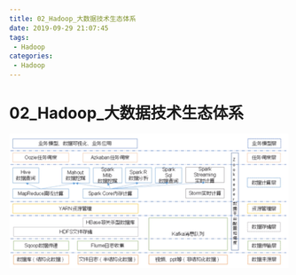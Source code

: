 ```yaml
---
title: 02_Hadoop_大数据技术生态体系
date: 2019-09-29 21:07:45
tags: 
 - Hadoop
categories:
 - Hadoop
---
```


# 02_Hadoop_大数据技术生态体系

![Hadoop_大数据技术生态体系](02_Hadoop_%E5%A4%A7%E6%95%B0%E6%8D%AE%E6%8A%80%E6%9C%AF%E7%94%9F%E6%80%81%E4%BD%93%E7%B3%BB/1569762482212.png)
